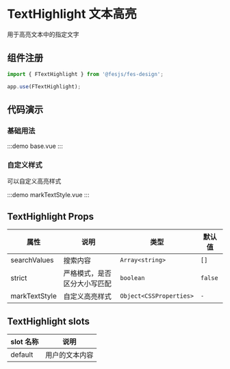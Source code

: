 # TextHighlight 文本高亮

用于高亮文本中的指定文字

## 组件注册

```js
import { FTextHighlight } from '@fesjs/fes-design';

app.use(FTextHighlight);
```

## 代码演示

### 基础用法

:::demo
base.vue
:::

### 自定义样式
可以自定义高亮样式

:::demo
markTextStyle.vue
:::

## TextHighlight Props

| 属性          | 说明                         | 类型                    | 默认值  |
| ------------- | ---------------------------- | ----------------------- | ------- |
| searchValues  | 搜索内容                     | `Array<string>`         | `[]`    |
| strict        | 严格模式，是否区分大小写匹配 | `boolean`               | `false` |
| markTextStyle | 自定义高亮样式               | `Object<CSSProperties>` | `-`     |

## TextHighlight slots

| slot 名称 | 说明           |
| --------- | -------------- |
| default   | 用户的文本内容 |